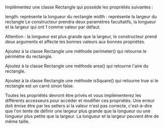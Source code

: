 Implémentez une classe Rectangle qui possède les propriétés suivantes :

length: représente la longueur du rectangle
width : représente la largeur du rectangle
Le constructeur prendra deux paramètres facultatifs, la longueur et la largeur qui ont 1 comme valeur par défaut.

Attention : la longueur est plus grande que la largeur, le constructeur prend deux arguments et affecte les bonnes valeurs aux bonnes propriétés.

Ajoutez à la classe Rectangle une méthode perimeter() qui retourne le périmètre du rectangle.

Ajoutez à la classe Rectangle une méthode area() qui retourne l'aire du rectangle.

Ajoutez à la classe Rectangle une méthode isSquare() qui retourne true si le rectangle est un carré sinon false.

Toutes les propriétés devront être privés et vous implémenterez les différents accesseurs pour accéder et modifier ces propriétés. 
Une erreur doit émise être par les setters si la valeur n'est pas correcte, c'est-à-dire que l'on tente de définir une largeur plus grande que la longueur ou une longueur plus petite que la largeur. La longueur et la largeur peuvent être de même taille.
